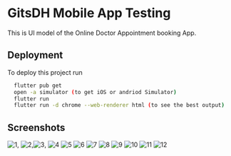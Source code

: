 
# GitsDH Mobile App Testing 

This is UI model of the Online Doctor Appointment booking App. 




## Deployment

To deploy this project run

```bash
  flutter pub get
  open -a simulator (to get iOS or andriod Simulator)
  flutter run
  flutter run -d chrome --web-renderer html (to see the best output)
```


## Screenshots
![1](https://user-images.githubusercontent.com/79123931/203907595-bf59386f-8f22-4df6-84aa-89d33064db05.png), ![2](https://user-images.githubusercontent.com/79123931/203907622-1dc488a9-3180-450b-a2c8-6cad528a9e4a.png),![3](https://user-images.githubusercontent.com/79123931/203907676-7ab7ff8d-6ab8-4d2f-aef5-d5872f58dfa8.png),
![4](https://user-images.githubusercontent.com/79123931/203908449-f5a1cc08-ab2c-4a4a-97c8-42eb2bdc175e.png)
![5](https://user-images.githubusercontent.com/79123931/203908453-9d283905-ca81-48ef-b479-1e5243494795.png)
![6](https://user-images.githubusercontent.com/79123931/203908460-40805603-94d3-45ab-be90-6349e203d850.png)
![7](https://user-images.githubusercontent.com/79123931/203908473-33562b18-20fa-4208-a8a9-a01031b89b31.png)
![8](https://user-images.githubusercontent.com/79123931/203908495-9b5fe2a0-446c-4da5-bb06-237c9754381f.png)
![9](https://user-images.githubusercontent.com/79123931/203908500-0afb1e57-daa7-4b6d-9426-5672bde09caa.png)
![10](https://user-images.githubusercontent.com/79123931/203908505-5790ec7d-a2b0-4eb9-9d39-2bd55b1aff78.png)
![11](https://user-images.githubusercontent.com/79123931/203908510-c9b08ac6-e763-498b-bebd-e5d15af0014c.png)
![12](https://user-images.githubusercontent.com/79123931/203908512-0c60cd72-bf84-4da3-9631-0e8e1031e6bd.png)





